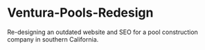 # Ventura-Pools-Redesign
Re-designing an outdated website and SEO for a pool construction company in southern California.

